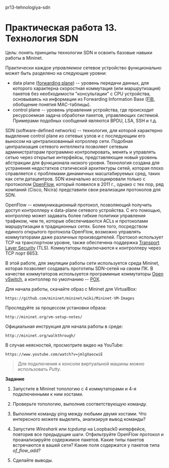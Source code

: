 pr13-tehnologiya-sdn

# Практическая работа 13. Технология SDN

Цель: понять принципы технологии SDN и освоить базовые навыки работы в Mininet.

Практически каждое _управляемое_ сетевое устройство функционально может быть разделено на следующие уровни:

* data plane \([forwarding plane](https://en.wikipedia.org/wiki/Forwarding_plane)\) -- уровень передачи данных, для которого характерна скоростная коммутация \(или маршрутизация\) пакетов без необходимости "консультации" с CPU устройства, основываясь на информации из Forwarding Information Base \([FIB](https://en.wikipedia.org/wiki/Forwarding_information_base), обобщение понятия MAC-таблицы\).  
* control plane -- уровень управления устройства, где происходит ресурсоемкая задача обработки пакетов, управляющих системой. Примерами подобных сообщений являются BPDU, LSA, SSH и т.д. 

SDN \(software-defined networks\) -- технология, для которой характерно выделение control plane из сетевых узлов и с последующим его выносом на централизованный котроллер сети. Подобная централизация сетевого интеллекта позволяет сетевым администраторам программно контролировать, менять и управлять сетью через открытые интерфейсы, представляющие новый уровень абстракции для функционала низкого уровня. Технология создана для устранения недостатков статической архитектуры сетей, которая плохо справляется с проблемами динамичных масштабируемых сред, таких как сети датацентров. SDN изначально ассоциировали только с протоколом [OpenFlow](https://en.wikipedia.org/wiki/OpenFlow), который появился в 2011 г., однако с тех пор, ряд компаний \(Cisco, Nicira\) представили свои реализации протоколов для SDN.

OpenFlow -- коммуникационный протокол, позволяющий получить доступ контроллеру к data-plane сетевого устройства. С его помощью, контроллер может задавать более гибкие политики управления трафиком, чем те, которые обеспечиваются ACLs и протоколами маршрутизации в традиционных сетях.  Более того, посредством единого открытого протокола OpenFlow, возможно управлять коммутаторами даже различных производителей. Протокол использует TCP на транспортном уровне, также обеспечена поддержка [Transport Layer Security](https://en.wikipedia.org/wiki/Transport_Layer_Security) \(TLS\). Коммутаторы подключаются к контроллеру через TCP порт 6653.

В этой работе, для эмуляции работы сети используется среда Mininet, которая позволяет создавать прототипы SDN-сетей на своем ПК. В качестве коммутаторов используется программные коммутаторы [Open vSwitch](https://en.wikipedia.org/wiki/Open_vSwitch), а контоллер по умолчанию -- [POX](http://www.noxrepo.org/).

Для начала работы, скачайте образ с Mininet для VirtualBox:

```
https://github.com/mininet/mininet/wiki/Mininet-VM-Images
```

Проследуйте за процессом установки образа:

```
http://mininet.org/vm-setup-notes/
```

Официальная инструкция для начала работы в среде:

```
http://mininet.org/walkthrough/
```

В случае неясностей, просмотрите видео на YouTube:

```
https://www.youtube.com/watch?v=jmlgXaocwiE
```

> Для подключения к консоли виртуальной машины можно использовать _Putty_.

**Задание**

1. Запустите в Mininet топологию с 4 коммутаторами и 4-я подключенными к ним хостами.

2. Проверьте топологию, выполнив соответствующую команду.

3. Выполните команду ping между любыми двумя хостами. Что интересного можете выделить, анализируя вывод команды?

4. Запустите _Wireshark_ или _tcpdump_ на Loopback0 интерфейсе, повторив все предыдущие шаги. Отфильтруйте OpenFlow протокол и проанализируйте содержимое пакетов. Какие типы пакетов встречаются в вашей сети?  Какие поля содержатся у пакетов типа _of\_flow\_add?_

5. Сделайте выводы.

